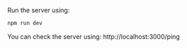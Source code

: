 Run the server using:
```bash
npm run dev
```

You can check the server using: http://localhost:3000/ping

